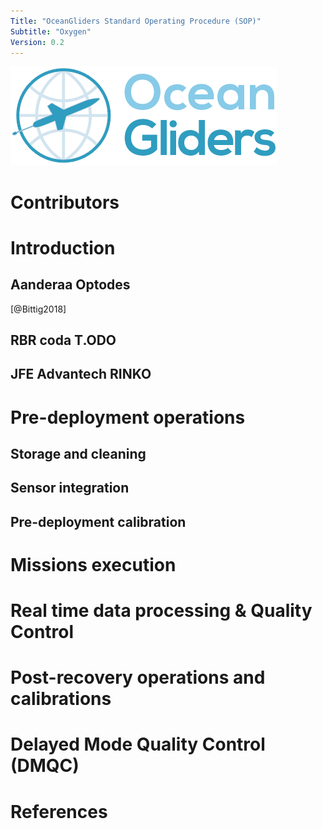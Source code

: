 ```yaml
---
Title: "OceanGliders Standard Operating Procedure (SOP)"
Subtitle: "Oxygen"
Version: 0.2
---
```


![](images/logo-ocean-gliders.png)

# Contributors

# Introduction

## Aanderaa Optodes

[@Bittig2018]

## RBR coda T.ODO

## JFE Advantech RINKO

# Pre-deployment operations

## Storage and cleaning

## Sensor integration

## Pre-deployment calibration

# Missions execution

# Real time data processing & Quality Control

# Post-recovery operations and calibrations

# Delayed Mode Quality Control (DMQC)

# References

